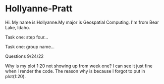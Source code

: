 # Hollyanne-Pratt

Hi. My name is Hollyanne.My major is Geospatial Computing. I'm from Bear Lake, Idaho. 

Task one: step four...

Task one: group name...


Questions 9/24/22

Why is my plot 1:20 not showing up from week one? I can see it just fine when I render the code.
The reason why is because I forgot to put in plot(1:20).
